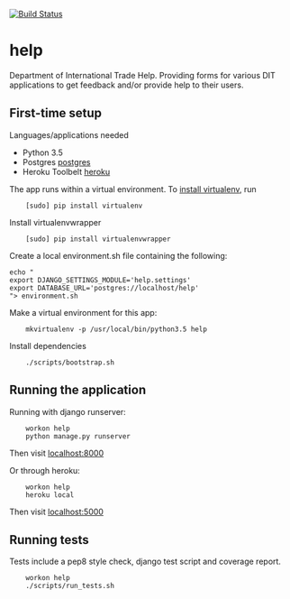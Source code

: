 [![Build Status](https://travis-ci.org/uktrade/help.svg?branch=master)](https://travis-ci.org/uktrade/help)

# help

Department of International Trade Help.  Providing forms for various DIT applications to get feedback and/or provide help to their users.

## First-time setup

Languages/applications needed
- Python 3.5
- Postgres [postgres](https://www.postgresql.org)
- Heroku Toolbelt [heroku](https://toolbelt.heroku.com)


The app runs within a virtual environment. To [install virtualenv](https://virtualenv.readthedocs.org/en/latest/installation.html), run
```shell
    [sudo] pip install virtualenv
```

Install virtualenvwrapper
```shell
    [sudo] pip install virtualenvwrapper
```

Create a local environment.sh file containing the following:
```shell
echo "
export DJANGO_SETTINGS_MODULE='help.settings'
export DATABASE_URL='postgres://localhost/help'
"> environment.sh
```

Make a virtual environment for this app:
```shell
    mkvirtualenv -p /usr/local/bin/python3.5 help
```

Install dependencies
```shell
    ./scripts/bootstrap.sh
```

## Running the application

Running with django runserver:
```shell
    workon help
    python manage.py runserver
```
Then visit [localhost:8000](http://localhost:8000)

Or through heroku:
```shell
    workon help
    heroku local
```
Then visit [localhost:5000](http://localhost:5000)

## Running tests

Tests include a pep8 style check, django test script and coverage report.

```shell
    workon help
    ./scripts/run_tests.sh
```
